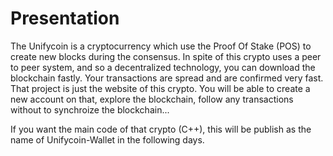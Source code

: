 # Presentation
The Unifycoin is a cryptocurrency which use the Proof Of Stake (POS) to create new blocks during the consensus.
In spite of this crypto uses a peer to peer system, and so a  decentralized technology, you can download the blockchain fastly. Your transactions are spread and are confirmed very fast.
That project is just the website of this crypto. You will be able to create a new account on that, explore the blockchain, follow any transactions without to synchroize the blockchain...

If you want the main code of that crypto (C++), this will be publish as the name of Unifycoin-Wallet in the following days.
